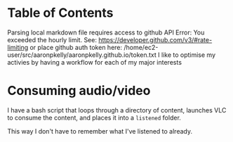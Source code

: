 
Table of Contents
=================

Parsing local markdown file requires access to github API
Error: You exceeded the hourly limit. See: https://developer.github.com/v3/#rate-limiting
or place github auth token here: /home/ec2-user/src/aaronpkelly/aaronpkelly.github.io/token.txt
I like to optimise my activies by having a workflow for each of my major interests

# Consuming audio/video
I have a bash script that loops through a directory of content, launches VLC to
consume the content, and places it into a `listened` folder.

This way I don't have to remember what I've listened to already.
